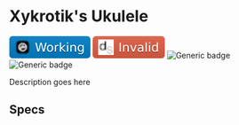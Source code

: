 # Xykrotik's Ukulele
![Kontakt](https://github.com/pumodi/open-samples/blob/main/docs/img/samplers/Kontakt-Working-blue.svg)
![Decent Sampler](https://github.com/pumodi/open-samples/blob/main/docs/img/samplers/DS-Invalid-red.svg)
![Generic badge](https://img.shields.io/badge/-Invalid-red?logo=abletonlive)
![Generic badge](https://img.shields.io/badge/-Invalid-red?logo=apple)

Description goes here

## Specs
